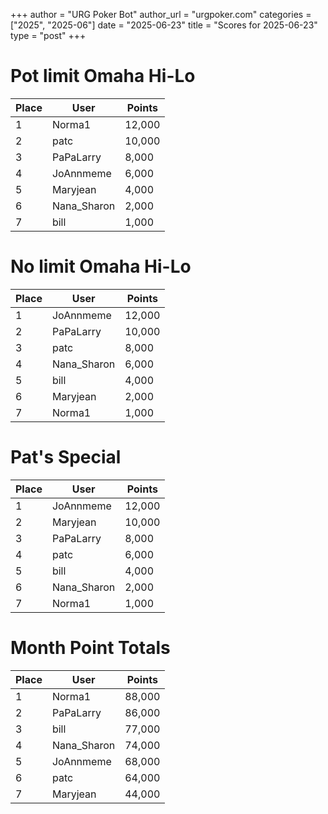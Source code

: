 +++
author = "URG Poker Bot"
author_url = "urgpoker.com"
categories = ["2025", "2025-06"]
date = "2025-06-23"
title = "Scores for 2025-06-23"
type = "post"
+++
# Pot limit Omaha Hi-Lo

| Place | User | Points |
|-------|------|--------|
| 1 | Norma1 | 12,000 |
| 2 | patc | 10,000 |
| 3 | PaPaLarry | 8,000 |
| 4 | JoAnnmeme | 6,000 |
| 5 | Maryjean | 4,000 |
| 6 | Nana_Sharon | 2,000 |
| 7 | bill | 1,000 |

# No limit Omaha Hi-Lo

| Place | User | Points |
|-------|------|--------|
| 1 | JoAnnmeme | 12,000 |
| 2 | PaPaLarry | 10,000 |
| 3 | patc | 8,000 |
| 4 | Nana_Sharon | 6,000 |
| 5 | bill | 4,000 |
| 6 | Maryjean | 2,000 |
| 7 | Norma1 | 1,000 |

# Pat's Special

| Place | User | Points |
|-------|------|--------|
| 1 | JoAnnmeme | 12,000 |
| 2 | Maryjean | 10,000 |
| 3 | PaPaLarry | 8,000 |
| 4 | patc | 6,000 |
| 5 | bill | 4,000 |
| 6 | Nana_Sharon | 2,000 |
| 7 | Norma1 | 1,000 |

# Month Point Totals

| Place | User | Points |
|-------|------|--------|
| 1 | Norma1 | 88,000 |
| 2 | PaPaLarry | 86,000 |
| 3 | bill | 77,000 |
| 4 | Nana_Sharon | 74,000 |
| 5 | JoAnnmeme | 68,000 |
| 6 | patc | 64,000 |
| 7 | Maryjean | 44,000 |
